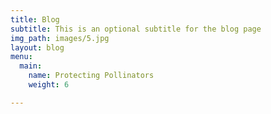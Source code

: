 ```yaml
---
title: Blog
subtitle: This is an optional subtitle for the blog page
img_path: images/5.jpg
layout: blog
menu:
  main:
    name: Protecting Pollinators
    weight: 6

---
```

